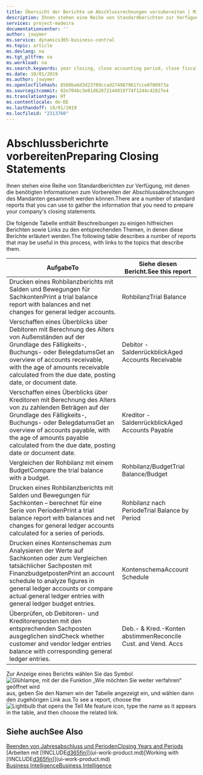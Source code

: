 ```yaml
---
title: Übersicht der Berichte um Abschlussrechnungen vorzubereiten | Microsoft Docs
description: Ihnen stehen eine Reihe von Standardberichten zur Verfügung, mit denen die benötigten Informationen zum Vorbereiten der Abschlussabrechnungen des Mandanten gesammelt werden können.
services: project-madeira
documentationcenter: ''
author: jswymer
ms.service: dynamics365-business-central
ms.topic: article
ms.devlang: na
ms.tgt_pltfrm: na
ms.workload: na
ms.search.keywords: year closing, close accounting period, close fiscal year, aging, creditor payments, vendor payments, assets, liabilities, equity, analysis, reporting, financial report, business intelligence, BI, Power Bi, KPI
ms.date: 10/01/2019
ms.author: jswymer
ms.openlocfilehash: 8508ba6d3d23709ccad2749879617cce0f00973a
ms.sourcegitcommit: 02e704bc3e01d62072144919774f1244c42827e4
ms.translationtype: HT
ms.contentlocale: de-DE
ms.lasthandoff: 10/01/2019
ms.locfileid: "2313760"
---
```

# <a name="preparing-closing-statements"></a><span data-ttu-id="3a98d-103">Abschlussberichrte vorbereiten</span><span class="sxs-lookup"><span data-stu-id="3a98d-103">Preparing Closing Statements</span></span>
<span data-ttu-id="3a98d-104">Ihnen stehen eine Reihe von Standardberichten zur Verfügung, mit denen die benötigten Informationen zum Vorbereiten der Abschlussabrechnungen des Mandanten gesammelt werden können.</span><span class="sxs-lookup"><span data-stu-id="3a98d-104">There are a number of standard reports that you can use to gather the information that you need to prepare your company's closing statements.</span></span>

<span data-ttu-id="3a98d-105">Die folgende Tabelle enthält Beschreibungen zu einigen hilfreichen Berichten sowie Links zu den entsprechenden Themen, in denen diese Berichte erläutert werden.</span><span class="sxs-lookup"><span data-stu-id="3a98d-105">The following table describes a number of reports that may be useful in this process, with links to the topics that describe them.</span></span>

| <span data-ttu-id="3a98d-106">Aufgabe</span><span class="sxs-lookup"><span data-stu-id="3a98d-106">To</span></span> | <span data-ttu-id="3a98d-107">Siehe diesen Bericht.</span><span class="sxs-lookup"><span data-stu-id="3a98d-107">See this report</span></span> |
| --- | --- |
| <span data-ttu-id="3a98d-108">Drucken eines Rohbilanzberichts mit Salden und Bewegungen für Sachkonten</span><span class="sxs-lookup"><span data-stu-id="3a98d-108">Print a trial balance report with balances and net changes for general ledger accounts.</span></span> |<span data-ttu-id="3a98d-109">Rohbilanz</span><span class="sxs-lookup"><span data-stu-id="3a98d-109">Trial Balance</span></span> |
| <span data-ttu-id="3a98d-110">Verschaffen eines Überblicks über Debitoren mit Berechnung des Alters von Außenständen auf der Grundlage des Fälligkeits-, Buchungs- oder Belegdatums</span><span class="sxs-lookup"><span data-stu-id="3a98d-110">Get an overview of accounts receivable, with the age of amounts receivable calculated from the due date, posting date, or document date.</span></span> |<span data-ttu-id="3a98d-111">Debitor - Saldenrückblick</span><span class="sxs-lookup"><span data-stu-id="3a98d-111">Aged Accounts Receivable</span></span> |
| <span data-ttu-id="3a98d-112">Verschaffen eines Überblicks über Kreditoren mit Berechnung des Alters von zu zahlenden Beträgen auf der Grundlage des Fälligkeits-, Buchungs- oder Belegdatums</span><span class="sxs-lookup"><span data-stu-id="3a98d-112">Get an overview of accounts payable, with the age of amounts payable calculated from the due date, posting date or document date.</span></span> |<span data-ttu-id="3a98d-113">Kreditor - Saldenrückblick</span><span class="sxs-lookup"><span data-stu-id="3a98d-113">Aged Accounts Payable</span></span> |
| <span data-ttu-id="3a98d-114">Vergleichen der Rohbilanz mit einem Budget</span><span class="sxs-lookup"><span data-stu-id="3a98d-114">Compare the trial balance with a budget.</span></span> |<span data-ttu-id="3a98d-115">Rohbilanz/Budget</span><span class="sxs-lookup"><span data-stu-id="3a98d-115">Trial Balance/Budget</span></span> |
| <span data-ttu-id="3a98d-116">Drucken eines Rohbilanzberichts mit Salden und Bewegungen für Sachkonten – berechnet für eine Serie von Perioden</span><span class="sxs-lookup"><span data-stu-id="3a98d-116">Print a trial balance report with balances and net changes for general ledger accounts calculated for a series of periods.</span></span> |<span data-ttu-id="3a98d-117">Rohbilanz nach Periode</span><span class="sxs-lookup"><span data-stu-id="3a98d-117">Trial Balance by Period</span></span> |
| <span data-ttu-id="3a98d-118">Drucken eines Kontenschemas zum Analysieren der Werte auf Sachkonten oder zum Vergleichen tatsächlicher Sachposten mit Finanzbudgetposten</span><span class="sxs-lookup"><span data-stu-id="3a98d-118">Print an account schedule to analyze figures in general ledger accounts or compare actual general ledger entries with general ledger budget entries.</span></span> |<span data-ttu-id="3a98d-119">Kontenschema</span><span class="sxs-lookup"><span data-stu-id="3a98d-119">Account Schedule</span></span> |
| <span data-ttu-id="3a98d-120">Überprüfen, ob Debitoren- und Kreditorenposten mit den entsprechenden Sachposten ausgeglichen sind</span><span class="sxs-lookup"><span data-stu-id="3a98d-120">Check whether customer and vendor ledger entries balance with corresponding general ledger entries.</span></span> |<span data-ttu-id="3a98d-121">Deb.- & Kred.-Konten abstimmen</span><span class="sxs-lookup"><span data-stu-id="3a98d-121">Reconcile Cust. and Vend. Accs</span></span> |

<span data-ttu-id="3a98d-122">Zur Anzeige eines Berichts wählen Sie das Symbol ![Glühlampe, mit der die Funktion „Wie möchten Sie weiter verfahren“ geöffnet wird](media/ui-search/search_small.png "Wie möchten Sie weiter verfahren?") aus, geben Sie den Namen win der Tabelle angezeigt ein, und wählen dann den zugehörigen Link aus.</span><span class="sxs-lookup"><span data-stu-id="3a98d-122">To see a report, choose the ![Lightbulb that opens the Tell Me feature](media/ui-search/search_small.png "Tell me what you want to do") icon, type the name as it appears in the table, and then choose the related link.</span></span>

## <a name="see-also"></a><span data-ttu-id="3a98d-123">Siehe auch</span><span class="sxs-lookup"><span data-stu-id="3a98d-123">See Also</span></span>
[<span data-ttu-id="3a98d-124">Beenden von Jahresabschluss und Perioden</span><span class="sxs-lookup"><span data-stu-id="3a98d-124">Closing Years and Periods</span></span>](year-close-years-periods.md)  
<span data-ttu-id="3a98d-125">[Arbeiten mit [!INCLUDE[d365fin](includes/d365fin_md.md)]](ui-work-product.md)</span><span class="sxs-lookup"><span data-stu-id="3a98d-125">[Working with [!INCLUDE[d365fin](includes/d365fin_md.md)]](ui-work-product.md)</span></span>  
[<span data-ttu-id="3a98d-126">Business Intelligence</span><span class="sxs-lookup"><span data-stu-id="3a98d-126">Business Intelligence</span></span>](bi.md)

